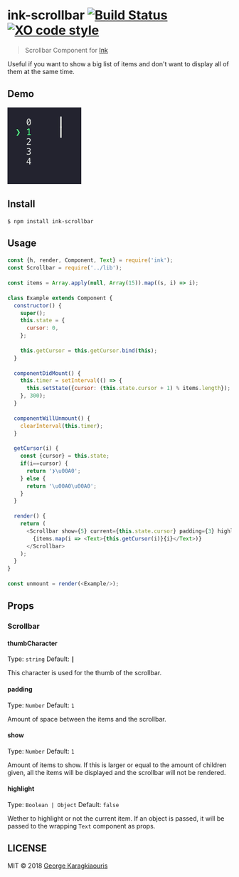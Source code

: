 # ink-scrollbar [![Build Status](https://travis-ci.org/karaggeorge/ink-scrollbar.svg?branch=master)](https://travis-ci.org/karaggeorge/ink-scrollbar) [![XO code style](https://img.shields.io/badge/code_style-XO-5ed9c7.svg)](https://github.com/sindresorhus/xo)

> Scrollbar Component for [Ink](https://github.com/vadimdemedes/ink)

Useful if you want to show a big list of items and don't want to display all of them at the same time.

Demo
---

![Demo Image](./media/demo.gif)

Install
---

```
$ npm install ink-scrollbar
```

Usage
---

```js
const {h, render, Component, Text} = require('ink');
const Scrollbar = require('../lib');

const items = Array.apply(null, Array(15)).map((s, i) => i);

class Example extends Component {
  constructor() {
    super();
    this.state = {
      cursor: 0,
    };

    this.getCursor = this.getCursor.bind(this);
  }

  componentDidMount() {
    this.timer = setInterval(() => {
      this.setState({cursor: (this.state.cursor + 1) % items.length});
    }, 300);
  }

  componentWillUnmount() {
    clearInterval(this.timer);
  }

  getCursor(i) {
    const {cursor} = this.state;
    if(i==cursor) {
      return '❯\u00A0';
    } else {
      return '\u00A0\u00A0';
    }
  }

  render() {
    return (
      <Scrollbar show={5} current={this.state.cursor} padding={3} highlight>
        {items.map(i => <Text>{this.getCursor(i)}{i}</Text>)}
      </Scrollbar>
    );
  }
}

const unmount = render(<Example/>);

```

## Props

### Scrollbar

#### thumbCharacter

Type: `string`
Default: `┃`

This character is used for the thumb of the scrollbar.

#### padding

Type: `Number`
Default: `1`

Amount of space between the items and the scrollbar.

#### show

Type: `Number`
Default: `1`

Amount of items to show. If this is larger or equal to the amount of children given, all the items will be displayed and the scrollbar will not be rendered.


#### highlight
Type: `Boolean | Object`
Default: `false`

Wether to highlight or not the current item. If an object is passed, it will be passed to the wrapping `Text` component as props.

LICENSE
---

MIT © 2018 [George Karagkiaouris](https://github.com/karaggeorge)
